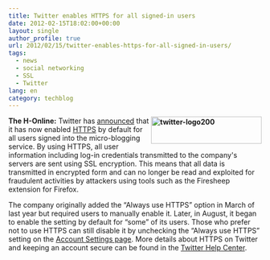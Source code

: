 ```yaml
---
title: Twitter enables HTTPS for all signed-in users
date: 2012-02-15T18:02:00+00:00
layout: single
author_profile: true
url: 2012/02/15/twitter-enables-https-for-all-signed-in-users/
tags:
  - news
  - social networking
  - SSL
  - Twitter
lang: en
category: techblog
---
```

**[<img title="twitter-logo200" border="0" alt="twitter-logo200" align="right" src="http://lh3.ggpht.com/-adNEc1SkPJE/TzvsRB6PIwI/AAAAAAAAEyg/OlB5MEPj1RY/twitter-logo200_thumb%25255B1%25255D.png?imgmax=800" width="220" height="54" />](http://lh3.ggpht.com/-gZeGJnVCi9g/TzvsMt6dIBI/AAAAAAAAEyY/Uc784lPerJY/s1600-h/twitter-logo200%25255B3%25255D.png)The H-Online:** Twitter has [announced](http://blog.twitter.com/2012/02/securing-your-twitter-experience-with.html) that it has now enabled [HTTPS](http://en.wikipedia.org/wiki/HTTP_Secure) by default for all users signed into the micro-blogging service. By using HTTPS, all user information including log-in credentials transmitted to the company's servers are sent using SSL encryption. This means that all data is transmitted in encrypted form and can no longer be read and exploited for fraudulent activities by attackers using tools such as the Firesheep extension for Firefox. 

The company originally added the “Always use HTTPS” option in March of last year but required users to manually enable it. Later, in August, it began to enable the setting by default for “some” of its users. Those who prefer not to use HTTPS can still disable it by unchecking the “Always use HTTPS” setting on the [Account Settings page](https://twitter.com/settings/account). More details about HTTPS on Twitter and keeping an account secure can be found in the [Twitter Help Center](https://support.twitter.com/articles/76036-safety-keeping-your-account-secure).